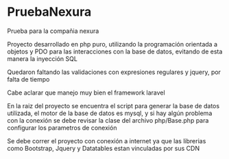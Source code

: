 # PruebaNexura
Prueba para la compañia nexura

Proyecto desarrollado en php puro, utilizando la programación orientada a objetos y PDO para las interacciones con la base de datos, evitando de esta manera la inyección SQL

Quedaron faltando  las validaciones con expresiones regulares y jquery, por falta de tiempo

Cabe aclarar que manejo muy bien el framework laravel

En la raiz del proyecto se encuentra el script para generar la base de datos utilizada, el motor de la base de datos es mysql, y si hay algún problema con la conexión se debe revisar la clase del archivo php/Base.php para configurar los parametros de conexión 

Se debe correr el proyecto con conexión a internet ya que las librerias como Bootstrap, Jquery y Datatables estan vinculadas por sus CDN
